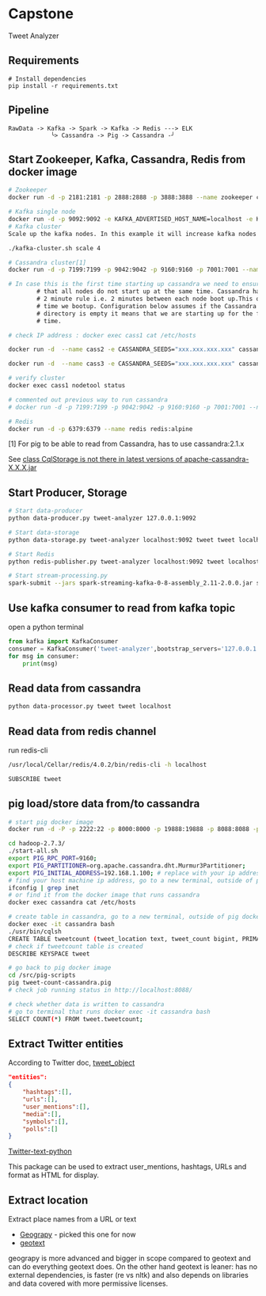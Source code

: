 # Capstone
Tweet Analyzer

## Requirements
```
# Install dependencies
pip install -r requirements.txt
```

## Pipeline
```
RawData -> Kafka -> Spark -> Kafka -> Redis ---> ELK
            ╰> Cassandra -> Pig -> Cassandra -╯
```

## Start Zookeeper, Kafka, Cassandra, Redis from docker image
```sh
# Zookeeper
docker run -d -p 2181:2181 -p 2888:2888 -p 3888:3888 --name zookeeper confluent/zookeeper

# Kafka single node
docker run -d -p 9092:9092 -e KAFKA_ADVERTISED_HOST_NAME=localhost -e KAFKA_ADVERTISED_PORT=9092 --name kafka --link zookeeper:zookeeper confluent/kafka
# Kafka cluster
Scale up the kafka nodes. In this example it will increase kafka nodes to 4.

./kafka-cluster.sh scale 4

# Cassandra cluster[1]
docker run -d -p 7199:7199 -p 9042:9042 -p 9160:9160 -p 7001:7001 --name cass1 cassandra:2.1.19

# In case this is the first time starting up cassandra we need to ensure
        # that all nodes do not start up at the same time. Cassandra has a
        # 2 minute rule i.e. 2 minutes between each node boot up.This only needs to happen the firt
        # time we bootup. Configuration below assumes if the Cassandra data
        # directory is empty it means that we are starting up for the first
        # time.

# check IP address : docker exec cass1 cat /etc/hosts

docker run -d  --name cass2 -e CASSANDRA_SEEDS="xxx.xxx.xxx.xxx" cassandra:2.1.19

docker run -d  --name cass3 -e CASSANDRA_SEEDS="xxx.xxx.xxx.xxx" cassandra:2.1.19

# verify cluster
docker exec cass1 nodetool status

# commented out previous way to run cassandra
# docker run -d -p 7199:7199 -p 9042:9042 -p 9160:9160 -p 7001:7001 --name cassandra cassandra:3.7

# Redis
docker run -d -p 6379:6379 --name redis redis:alpine
```

[1] For pig to be able to read from Cassandra, has to use cassandra:2.1.x

See [class CqlStorage is not there in latest versions of apache-cassandra-X.X.X.jar](https://stackoverflow.com/questions/34300458/why-the-class-cqlstorage-is-not-there-in-latest-versions-of-apache-cassandra-x-x/34300572)

## Start Producer, Storage
```sh
# Start data-producer
python data-producer.py tweet-analyzer 127.0.0.1:9092

# Start data-storage
python data-storage.py tweet-analyzer localhost:9092 tweet tweet localhost

# Start Redis
python redis-publisher.py tweet-analyzer localhost:9092 tweet localhost 6379

# Start stream-processing.py
spark-submit --jars spark-streaming-kafka-0-8-assembly_2.11-2.0.0.jar stream-processing.py tweet-analyzer tweet-compute 127.0.0.1:9092
```

## Use kafka consumer to read from kafka topic
open a python terminal
```python
from kafka import KafkaConsumer
consumer = KafkaConsumer('tweet-analyzer',bootstrap_servers='127.0.0.1:9092')
for msg in consumer:
    print(msg)
```

## Read data from cassandra
```sh
python data-processor.py tweet tweet localhost
```

## Read data from redis channel
run redis-cli
```sh
/usr/local/Cellar/redis/4.0.2/bin/redis-cli -h localhost

SUBSCRIBE tweet
```
## pig load/store data from/to cassandra
```sh
# start pig docker image
docker run -d -P -p 2222:22 -p 8000:8000 -p 19888:19888 -p 8088:8088 -p 50070:50070 -v /path_to_capstone/capstone:/src --name pig daijyc/week2_1

cd hadoop-2.7.3/
./start-all.sh
export PIG_RPC_PORT=9160;
export PIG_PARTITIONER=org.apache.cassandra.dht.Murmur3Partitioner;
export PIG_INITIAL_ADDRESS=192.168.1.100; # replace with your ip address
# find your host machine ip address, go to a new terminal, outside of pig docker image
ifconfig | grep inet
# or find it from the docker image that runs cassandra
docker exec cassandra cat /etc/hosts

# create table in cassandra, go to a new terminal, outside of pig docker image
docker exec -it cassandra bash
./usr/bin/cqlsh
CREATE TABLE tweetcount (tweet_location text, tweet_count bigint, PRIMARY KEY (tweet_location));
# check if tweetcount table is created
DESCRIBE KEYSPACE tweet

# go back to pig docker image
cd /src/pig-scripts
pig tweet-count-cassandra.pig
# check job running status in http://localhost:8088/

# check whether data is written to cassandra
# go to terminal that runs docker exec -it cassandra bash
SELECT COUNT(*) FROM tweet.tweetcount;

```
## Extract Twitter entities
According to Twitter doc, [tweet_object](https://developer.twitter.com/en/docs/tweets/data-dictionary/overview/tweet-object)

```json
"entities":
{
    "hashtags":[],
    "urls":[],
    "user_mentions":[],
    "media":[],
    "symbols":[],
    "polls":[]
}
```

[Twitter-text-python](https://github.com/edburnett/twitter-text-python)

This package can be used to extract user_mentions, hashtags, URLs and format as HTML for display.

## Extract location
Extract place names from a URL or text

- [Geograpy](https://github.com/ushahidi/geograpy) - picked this one for now
- [geotext](https://github.com/elyase/geotext)

geograpy is more advanced and bigger in scope compared to geotext and can do everything geotext does. On the other hand geotext is leaner: has no external dependencies, is faster (re vs nltk) and also depends on libraries and data covered with more permissive licenses.
